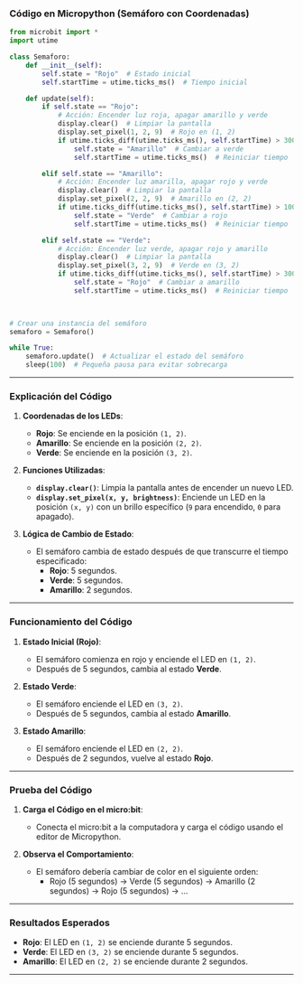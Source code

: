 ### **Código en Micropython (Semáforo con Coordenadas)**

```python
from microbit import *
import utime

class Semaforo:
    def __init__(self):
        self.state = "Rojo"  # Estado inicial
        self.startTime = utime.ticks_ms()  # Tiempo inicial

    def update(self):
        if self.state == "Rojo":
            # Acción: Encender luz roja, apagar amarillo y verde
            display.clear()  # Limpiar la pantalla
            display.set_pixel(1, 2, 9)  # Rojo en (1, 2)
            if utime.ticks_diff(utime.ticks_ms(), self.startTime) > 3000:  # 5 segundos
                self.state = "Amarillo"  # Cambiar a verde
                self.startTime = utime.ticks_ms()  # Reiniciar tiempo

        elif self.state == "Amarillo":
            # Acción: Encender luz amarilla, apagar rojo y verde
            display.clear()  # Limpiar la pantalla
            display.set_pixel(2, 2, 9)  # Amarillo en (2, 2)
            if utime.ticks_diff(utime.ticks_ms(), self.startTime) > 1000:  # 2 segundos
                self.state = "Verde"  # Cambiar a rojo
                self.startTime = utime.ticks_ms()  # Reiniciar tiempo

        elif self.state == "Verde":
            # Acción: Encender luz verde, apagar rojo y amarillo
            display.clear()  # Limpiar la pantalla
            display.set_pixel(3, 2, 9)  # Verde en (3, 2)
            if utime.ticks_diff(utime.ticks_ms(), self.startTime) > 3000:  # 3 segundos
                self.state = "Rojo"  # Cambiar a amarillo
                self.startTime = utime.ticks_ms()  # Reiniciar tiempo

        

# Crear una instancia del semáforo
semaforo = Semaforo()

while True:
    semaforo.update()  # Actualizar el estado del semáforo
    sleep(100)  # Pequeña pausa para evitar sobrecarga
```

---

### **Explicación del Código**

1. **Coordenadas de los LEDs**:
   - **Rojo**: Se enciende en la posición `(1, 2)`.
   - **Amarillo**: Se enciende en la posición `(2, 2)`.
   - **Verde**: Se enciende en la posición `(3, 2)`.

2. **Funciones Utilizadas**:
   - **`display.clear()`**: Limpia la pantalla antes de encender un nuevo LED.
   - **`display.set_pixel(x, y, brightness)`**: Enciende un LED en la posición `(x, y)` con un brillo específico (`9` para encendido, `0` para apagado).

3. **Lógica de Cambio de Estado**:
   - El semáforo cambia de estado después de que transcurre el tiempo especificado:
     - **Rojo**: 5 segundos.
     - **Verde**: 5 segundos.
     - **Amarillo**: 2 segundos.

---

### **Funcionamiento del Código**

1. **Estado Inicial (Rojo)**:
   - El semáforo comienza en rojo y enciende el LED en `(1, 2)`.
   - Después de 5 segundos, cambia al estado **Verde**.

2. **Estado Verde**:
   - El semáforo enciende el LED en `(3, 2)`.
   - Después de 5 segundos, cambia al estado **Amarillo**.

3. **Estado Amarillo**:
   - El semáforo enciende el LED en `(2, 2)`.
   - Después de 2 segundos, vuelve al estado **Rojo**.

---

### **Prueba del Código**

1. **Carga el Código en el micro:bit**:
   - Conecta el micro:bit a la computadora y carga el código usando el editor de Micropython.

2. **Observa el Comportamiento**:
   - El semáforo debería cambiar de color en el siguiente orden:
     - Rojo (5 segundos) → Verde (5 segundos) → Amarillo (2 segundos) → Rojo (5 segundos) → ...

---

### **Resultados Esperados**

- **Rojo**: El LED en `(1, 2)` se enciende durante 5 segundos.
- **Verde**: El LED en `(3, 2)` se enciende durante 5 segundos.
- **Amarillo**: El LED en `(2, 2)` se enciende durante 2 segundos.

---

